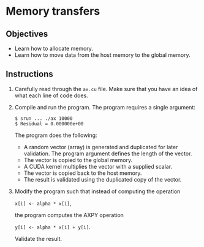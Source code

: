 # Memory transfers

## Objectives

 - Learn how to allocate memory.
 - Learn how to move data from the host memory to the global memory.

## Instructions

 1. Carefully read through the `ax.cu` file. Make sure that you have an idea
    of what each line of code does.

 2. Compile and run the program. The program requires a single argument:
 
    ```
    $ srun ... ./ax 10000
    $ Residual = 0.000000e+00
    ```
    
    The program does the following:
     - A random vector (array) is generated and duplicated for later validation.
       The program argument defines the length of the vector.
     - The vector is copied to the global memory.
     - A CUDA kernel multiplies the vector with a supplied scalar.
     - The vector is copied back to the host memory.
     - The result is validated using the duplicated copy of the vector.

 3. Modify the program such that instead of computing the operation
    
    `x[i] <- alpha * x[i]`, 
    
    the program computes the AXPY operation
    
    `y[i] <- alpha * x[i] + y[i]`. 
    
    Validate the result.
